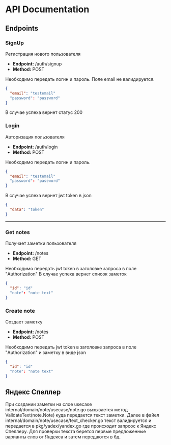 # API Documentation

## Endpoints

### SignUp
Регистрация нового пользователя
- **Endpoint:**  /auth/signup
- **Method:** POST

Необходимо передать логин и пароль. Поле email не валидируется.
```json
{
  "email": "testemail"
  "password": "password"
}
```
В случае успеха вернет статус 200


### Login
Авторизация пользователя
- **Endpoint:**  /auth/login
- **Method:** POST
  
Необходимо передать логин и пароль. 
```json
{
  "email": "testemail"
  "password": "password"
}
```
В случае успеха вернет jwt token в json
```json
{
  "data": "token"
}
```


---

### Get notes
Получает заметки пользователя
- **Endpoint:**  /notes
- **Method:** GET
  
Необходимо передать jwt token в заголовке запроса в поле "Authorization"
В случае успеха вернет список заметок
```json
{
  "id": "id"
  "note": "note text"
}
```

### Create note
Создает заметку
- **Endpoint:**  /notes
- **Method:** POST
  
Необходимо передать jwt token в заголовке запроса в поле "Authorization" и заметку в виде json
```json
{
  "id": "id"
  "note": "note text"
}
```

## Яндекс Спеллер
При создании заметки на слое usecase internal/domain/note/usecase/note.go вызывается метод ValidateText(note.Note) куда передается текст заметки. 
Далее в файел internal/domain/note/usecase/text_checker.go текст валидируется и передается в pkg/yadex/yandex.go где происходит запрсос к Яндекс Спеллеру.
Для проверки текста берется первые предложенные варианты слов от Яндекса и затем передаются в бд.
